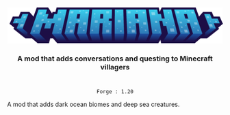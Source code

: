 
<p align="center">
  <img src="https://raw.githubusercontent.com/LazrProductions/mariana/main/readme/MarianaTitle.png" />
</p>

<div align="center">

### A mod that adds conversations and questing to Minecraft villagers

</div>

#

<div align="center">

```
Forge : 1.20
```

</div>

A mod that adds dark ocean biomes and deep sea creatures.
